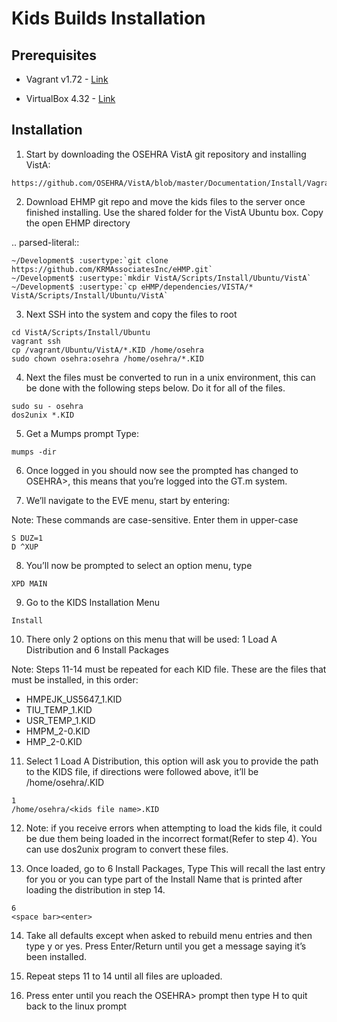 Kids Builds Installation
========================

Prerequisites
-------------
 * Vagrant v1.72 - [Link](https://www.vagrantup.com/downloads.html)

 * VirtualBox 4.32 - [Link](http://download.virtualbox.org/virtualbox/4.3.2/)


Installation 
------------

1) Start by downloading the OSEHRA VistA git repository and installing VistA:
```
https://github.com/OSEHRA/VistA/blob/master/Documentation/Install/Vagrant.rst
```

2) Download EHMP git repo and move the kids files to the server once finished installing.  Use the shared folder for the VistA Ubuntu box.  Copy the open EHMP directory

.. parsed-literal::

    ~/Development$ :usertype:`git clone https://github.com/KRMAssociatesInc/eHMP.git`
    ~/Development$ :usertype:`mkdir VistA/Scripts/Install/Ubuntu/VistA`
    ~/Development$ :usertype:`cp eHMP/dependencies/VISTA/* VistA/Scripts/Install/Ubuntu/VistA`


3) Next SSH into the system and copy the files to root
```
cd VistA/Scripts/Install/Ubuntu
vagrant ssh
cp /vagrant/Ubuntu/VistA/*.KID /home/osehra
sudo chown osehra:osehra /home/osehra/*.KID
```
4) Next the files must be converted to run in a unix environment, this can be done with the following steps below.  Do it for all of the files.
```
sudo su - osehra
dos2unix *.KID
```

5) Get a Mumps prompt
Type:
```
mumps -dir
```

6) Once logged in you should now see the prompted has changed to OSEHRA>, this means that you’re logged into the GT.m system.

7) We’ll navigate to the EVE menu, start by entering: 

Note: These commands are case-sensitive. Enter them in upper-case
```
S DUZ=1  
D ^XUP
```

8) You’ll now be prompted to select an option menu, type
```
XPD MAIN
```

9) Go to the KIDS Installation Menu
```
Install
```

10) There only 2 options on this menu that will be used:  1 Load A Distribution and 6 Install Packages

Note: Steps 11-14 must be repeated for each KID file. 
These are the files that must be installed, in this order: 
* HMPEJK_US5647_1.KID
* TIU_TEMP_1.KID
* USR_TEMP_1.KID
* HMPM_2-0.KID
* HMP_2-0.KID

11) Select 1 Load A Distribution, this option will ask you to provide the path to the KIDS file, if directions were followed above, it’ll be /home/osehra/<kids file name>.KID

 ```
 1
/home/osehra/<kids file name>.KID
 ```

12) Note: if you receive errors when attempting to load the kids file, it could be due them being loaded in the incorrect format(Refer to step 4). You can use dos2unix program to convert these files.

13) Once loaded, go to 6 Install Packages, Type <space bar><Enter> This will recall the last entry for you or you can type part of the Install Name that is printed after loading the distribution in step 14.
```
6
<space bar><enter>
```

14) Take all defaults except when asked to rebuild menu entries and then type y or yes. Press Enter/Return until you get a message saying it’s been installed.

15) Repeat steps 11 to 14 until all files are uploaded.

16) Press enter until you reach the OSEHRA> prompt then type H to quit back to the linux prompt
